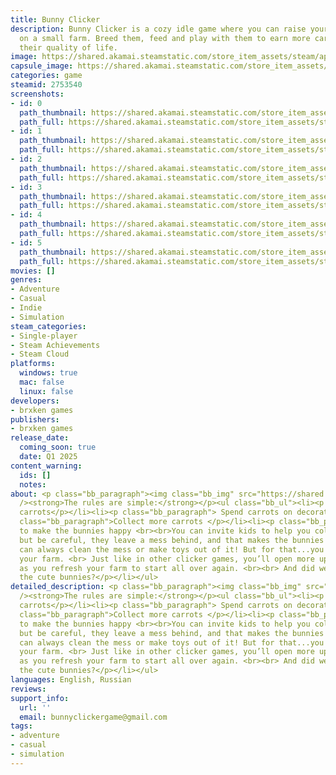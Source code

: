 ```yaml
---
title: Bunny Clicker
description: Bunny Clicker is a cozy idle game where you can raise your cute bunnies
  on a small farm. Breed them, feed and play with them to earn more carrots and improve
  their quality of life.
image: https://shared.akamai.steamstatic.com/store_item_assets/steam/apps/2753540/header.jpg?t=1733447239
capsule_image: https://shared.akamai.steamstatic.com/store_item_assets/steam/apps/2753540/e04b9c40560253a5ee1faa6758b093dbb78b7814/capsule_231x87.jpg?t=1733447239
categories: game
steamid: 2753540
screenshots:
- id: 0
  path_thumbnail: https://shared.akamai.steamstatic.com/store_item_assets/steam/apps/2753540/ss_ad2a4727cbac0d2268d67e37b1a73d4c378f0a90.600x338.jpg?t=1733447239
  path_full: https://shared.akamai.steamstatic.com/store_item_assets/steam/apps/2753540/ss_ad2a4727cbac0d2268d67e37b1a73d4c378f0a90.1920x1080.jpg?t=1733447239
- id: 1
  path_thumbnail: https://shared.akamai.steamstatic.com/store_item_assets/steam/apps/2753540/ss_657ba41fddedef6737e0c48d1e93a9ae08aafe76.600x338.jpg?t=1733447239
  path_full: https://shared.akamai.steamstatic.com/store_item_assets/steam/apps/2753540/ss_657ba41fddedef6737e0c48d1e93a9ae08aafe76.1920x1080.jpg?t=1733447239
- id: 2
  path_thumbnail: https://shared.akamai.steamstatic.com/store_item_assets/steam/apps/2753540/ss_c96bc943e15d772a6c7351e686e5fa8a9883379d.600x338.jpg?t=1733447239
  path_full: https://shared.akamai.steamstatic.com/store_item_assets/steam/apps/2753540/ss_c96bc943e15d772a6c7351e686e5fa8a9883379d.1920x1080.jpg?t=1733447239
- id: 3
  path_thumbnail: https://shared.akamai.steamstatic.com/store_item_assets/steam/apps/2753540/ss_b15bf3a406883bc453503421258c3a4ddcd076a7.600x338.jpg?t=1733447239
  path_full: https://shared.akamai.steamstatic.com/store_item_assets/steam/apps/2753540/ss_b15bf3a406883bc453503421258c3a4ddcd076a7.1920x1080.jpg?t=1733447239
- id: 4
  path_thumbnail: https://shared.akamai.steamstatic.com/store_item_assets/steam/apps/2753540/ss_290270a80ce7beaefdad15f69e9bc053adcd8ace.600x338.jpg?t=1733447239
  path_full: https://shared.akamai.steamstatic.com/store_item_assets/steam/apps/2753540/ss_290270a80ce7beaefdad15f69e9bc053adcd8ace.1920x1080.jpg?t=1733447239
- id: 5
  path_thumbnail: https://shared.akamai.steamstatic.com/store_item_assets/steam/apps/2753540/ss_41ecbf8003caee3ee7b4ec9fec2951916e9dd343.600x338.jpg?t=1733447239
  path_full: https://shared.akamai.steamstatic.com/store_item_assets/steam/apps/2753540/ss_41ecbf8003caee3ee7b4ec9fec2951916e9dd343.1920x1080.jpg?t=1733447239
movies: []
genres:
- Adventure
- Casual
- Indie
- Simulation
steam_categories:
- Single-player
- Steam Achievements
- Steam Cloud
platforms:
  windows: true
  mac: false
  linux: false
developers:
- brxken games
publishers:
- brxken games
release_date:
  coming_soon: true
  date: Q1 2025
content_warning:
  ids: []
  notes:
about: <p class="bb_paragraph"><img class="bb_img" src="https://shared.akamai.steamstatic.com/store_item_assets/steam/apps/2753540/extras/Click9.gif?t=1733447239"
  /><strong>The rules are simple:</strong></p><ul class="bb_ul"><li><p class="bb_paragraph">Collect
  carrots</p></li><li><p class="bb_paragraph"> Spend carrots on decorations and upgrades</p></li><li><p
  class="bb_paragraph">Collect more carrots </p></li><li><p class="bb_paragraph">Try
  to make the bunnies happy <br><br>You can invite kids to help you collect carrots,
  but be careful, they leave a mess behind, and that makes the bunnies unhappy. You
  can always clean the mess or make toys out of it! But for that...you need to upgrade
  your farm. <br> Just like in other clicker games, you’ll open more upgrades as soon
  as you refresh your farm to start all over again. <br><br> And did we tell you about
  the cute bunnies?</p></li></ul>
detailed_description: <p class="bb_paragraph"><img class="bb_img" src="https://shared.akamai.steamstatic.com/store_item_assets/steam/apps/2753540/extras/Click9.gif?t=1733447239"
  /><strong>The rules are simple:</strong></p><ul class="bb_ul"><li><p class="bb_paragraph">Collect
  carrots</p></li><li><p class="bb_paragraph"> Spend carrots on decorations and upgrades</p></li><li><p
  class="bb_paragraph">Collect more carrots </p></li><li><p class="bb_paragraph">Try
  to make the bunnies happy <br><br>You can invite kids to help you collect carrots,
  but be careful, they leave a mess behind, and that makes the bunnies unhappy. You
  can always clean the mess or make toys out of it! But for that...you need to upgrade
  your farm. <br> Just like in other clicker games, you’ll open more upgrades as soon
  as you refresh your farm to start all over again. <br><br> And did we tell you about
  the cute bunnies?</p></li></ul>
languages: English, Russian
reviews:
support_info:
  url: ''
  email: bunnyclickergame@gmail.com
tags:
- adventure
- casual
- simulation
---
```


